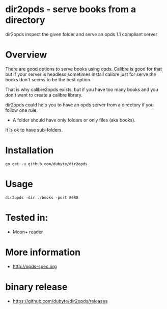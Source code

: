 # dir2opds - serve books from a directory
 dir2opds inspect the given folder and serve an opds 1.1 compliant server

# Overview
 There are good options to serve books using opds. Calibre is good for
 that but if your server is headless sometimes install calibre
 just for serve the books don't seems to be the best option.

 That is why calibre2opds exists, but if you have too many books and
 you don't want to create a calibre library.

 dir2opds could help you to have an opds server from a directory if you
 follow one rule:

 - A folder should have only folders or only files (aka books).

 It is ok to have sub-folders.

# Installation
    go get -u github.com/dubyte/dir2opds

# Usage
    dir2opds -dir ./books -port 8080

# Tested in:
   - Moon+ reader

# More information
  - http://opds-spec.org

# binary release
  - https://github.com/dubyte/dir2opds/releases
